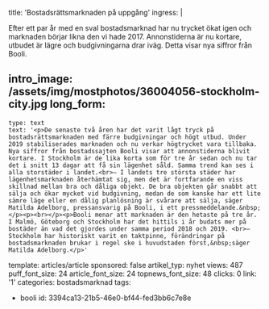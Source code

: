 title: 'Bostadsrättsmarknaden på uppgång'
ingress: |
  <p>Efter ett par år med en sval bostadsmarknad har nu trycket ökat igen och marknaden börjar likna den vi hade 2017. Annonstiderna är nu kortare, utbudet är lägre och budgivningarna drar iväg. Detta visar nya siffror från Booli.
  </p>
  
intro_image: /assets/img/mostphotos/36004056-stockholm-city.jpg
long_form:
  -
    type: text
    text: '<p>De senaste två åren har det varit lågt tryck på bostadsrättsmarknaden med färre budgivningar och högt utbud. Under 2019 stabiliserades marknaden och nu verkar högtrycket vara tillbaka. Nya siffror från bostadssajten Booli visar att annonstiderna blivit kortare. I Stockholm är de lika korta som för tre år sedan och nu tar det i snitt 13 dagar att få sin lägenhet såld. Samma trend kan ses i alla storstäder i landet.<br>– I landets tre största städer har lägenhetsmarknaden återhämtat sig, men det är fortfarande en viss skillnad mellan bra och dåliga objekt. De bra objekten går snabbt att sälja och ökar mycket vid budgivning, medan de som kanske har ett lite sämre läge eller en dålig planlösning är svårare att sälja, säger Matilda Adelborg, pressansvarig på Booli, i ett pressmeddelande.&nbsp;</p><p><br></p><p>Booli menar att marknaden är den hetaste på tre år. I Malmö, Göteborg och Stockholm har det hittils i år budats mer på bostäder än vad det gjordes under samma period 2018 och 2019. <br>– Stockholm har historiskt varit en taktpinne, förändringar på bostadsmarknaden brukar i regel ske i huvudstaden först,&nbsp;säger Matilda Adelborg.</p>'
template: articles/article
sponsored: false
artikel_typ: nyhet
views: 487
puff_font_size: 24
article_font_size: 24
topnews_font_size: 48
clicks: 0
link: '1'
categories: bostadsmarknad
tags:
  - booli
id: 3394ca13-21b5-46e0-bf44-fed3bb6c7e8e
